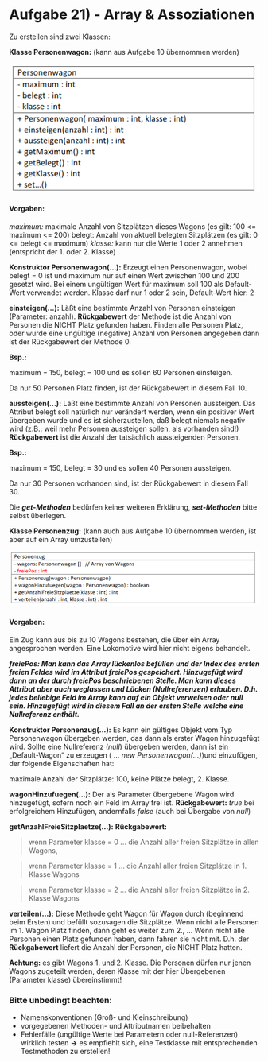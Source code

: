# Aufgabe 21) - Array & Assoziationen

Zu erstellen sind zwei Klassen:

**Klasse Personenwagon:** (kann aus Aufgabe 10 übernommen werden)

![](personenwagon.png)

#### Vorgaben:

*maximum:* maximale Anzahl von Sitzplätzen dieses Wagons (es gilt: 100 <= maximum <= 200)
belegt: Anzahl von aktuell belegten Sitzplätzen (es gilt: 0 <= belegt <= maximum)
*klasse:* kann nur die Werte 1 oder 2 annehmen (entspricht der 1. oder 2. Klasse)

**Konstruktor Personenwagon(...):**
Erzeugt einen Personenwagon, wobei belegt = 0 ist und maximum nur auf einen Wert zwischen 100 und 200 gesetzt
wird. Bei einem ungültigen Wert für maximum soll 100 als Default-Wert verwendet werden. Klasse darf nur 1 oder 2
sein, Default-Wert hier: 2

**einsteigen(...):**
Läßt eine bestimmte Anzahl von Personen einsteigen (Parameter: anzahl).
**Rückgabewert** der Methode ist die Anzahl von Personen die NICHT Platz gefunden haben.
Finden alle Personen Platz, oder wurde eine ungültige (negative) Anzahl von Personen angegeben dann ist der
Rückgabewert der Methode 0.

**Bsp.:** 

maximum = 150, belegt = 100 und es sollen 60 Personen einsteigen.

Da nur 50 Personen Platz finden, ist der Rückgabewert in diesem Fall 10.

**aussteigen(...):**
Läßt eine bestimmte Anzahl von Personen aussteigen. Das Attribut belegt soll natürlich nur verändert werden, wenn
ein positiver Wert übergeben wurde und es ist sicherzustellen, daß belegt niemals negativ wird (z.B.: weil mehr
Personen aussteigen sollen, als vorhanden sind!)
**Rückgabewert** ist die Anzahl der tatsächlich aussteigenden Personen.

**Bsp.:** 

maximum = 150, belegt = 30 und es sollen 40 Personen aussteigen.

Da nur 30 Personen vorhanden sind, ist der Rückgabewert in diesem Fall 30.

Die ***get-Methoden*** bedürfen keiner weiteren Erklärung, ***set-Methoden*** bitte selbst überlegen.

**Klasse Personenzug:** (kann auch aus Aufgabe 10 übernommen werden, ist aber auf ein Array umzustellen)

![](personenzug.png)

#### Vorgaben:

Ein Zug kann aus bis zu 10 Wagons bestehen, die über ein Array angesprochen werden. Eine Lokomotive wird hier
nicht eigens behandelt.

***freiePos: Man kann das Array lückenlos befüllen und der Index des ersten freien Feldes wird im Attribut freiePos
gespeichert. Hinzugefügt wird dann an der durch freiePos beschriebenen Stelle.
Man kann dieses Attribut aber auch weglassen und Lücken (Nullreferenzen) erlauben. D.h. jedes beliebige Feld im
Array kann auf ein Objekt verweisen oder null sein. Hinzugefügt wird in diesem Fall an der ersten Stelle welche eine
Nullreferenz enthält.***

**Konstruktor Personenzug(...):**
Es kann ein gültiges Objekt vom Typ Personenwagon übergeben werden, das dann als erster Wagon hinzugefügt
wird. Sollte eine Nullreferenz (*null*) übergeben werden, dann ist ein „Default-Wagon“ zu erzeugen ( ... *new
Personenwagon(...)*)und einzufügen, der folgende Eigenschaften hat:

maximale Anzahl der Sitzplätze: 100, keine Plätze belegt, 2. Klasse.

**wagonHinzufuegen(...):**
Der als Parameter übergebene Wagon wird hinzugefügt, sofern noch ein Feld im Array frei ist.
**Rückgabewert:** *true* bei erfolgreichem Hinzufügen, andernfalls *false* (auch bei Übergabe von *null*)

**getAnzahlFreieSitzplaetze(...):**
**Rückgabewert:** 
> wenn Parameter klasse = 0 ... die Anzahl aller freien Sitzplätze in allen Wagons,

> wenn Parameter klasse = 1 ... die Anzahl aller freien Sitzplätze in 1. Klasse Wagons

> wenn Parameter klasse = 2 ... die Anzahl aller freien Sitzplätze in 2. Klasse Wagons

**verteilen(...):**
Diese Methode geht Wagon für Wagon durch (beginnend beim Ersten) und befüllt sozusagen die Sitzplätze. Wenn
nicht alle Personen im 1. Wagon Platz finden, dann geht es weiter zum 2., ...
Wenn nicht alle Personen einen Platz gefunden haben, dann fahren sie nicht mit. D.h. der **Rückgabewert** liefert die
Anzahl der Personen, die NICHT Platz hatten.

**Achtung:** es gibt Wagons 1. und 2. Klasse. Die Personen dürfen nur jenen Wagons zugeteilt werden, deren Klasse mit
der hier Übergebenen (Parameter klasse) übereinstimmt!

### Bitte unbedingt beachten:
- Namenskonventionen (Groß- und Kleinschreibung)
- vorgegebenen Methoden- und Attributnamen beibehalten
- Fehlerfälle (ungültige Werte bei Parametern oder null-Referenzen) wirklich testen
  **→** es empfiehlt sich, eine Testklasse mit entsprechenden Testmethoden zu erstellen!

